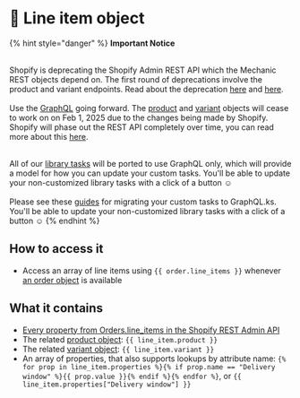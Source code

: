 # 🚫 Line item object

{% hint style="danger" %}
**Important Notice**

\
Shopify is deprecating the Shopify Admin REST API which the Mechanic REST objects depend on. The first round of deprecations involve the product and variant endpoints. Read about the deprecation  [here](https://shopify.dev/docs/apps/build/graphql/migrate/new-product-model#whats-changing) and [here](https://shopify.dev/docs/apps/build/graphql/migrate).\
\
Use the [GraphQL](../../../../core/actions/shopify.md#graphql) going forward. The [product](product.md) and [variant](variant.md) objects will cease to work on on Feb 1, 2025 due to the changes being made by Shopify. Shopify will phase out the REST API completely over time, you can read more about this [here](https://shopify.dev/docs/apps/build/graphql/migrate).

\
All of our [library tasks](https://tasks.mechanic.dev/) will be ported to use GraphQL only, which will provide a model for how you can update your custom tasks. You'll be able to update your non-customized library tasks with a click of a button :relaxed:\
\
Please see these [guides](../../../../resources/converting-tasks-from-shopify-rest-to-graphql/) for migrating your custom tasks to GraphQL.ks. You'll be able to update your non-customized library tasks with a click of a button :relaxed:
{% endhint %}

## How to access it

* Access an array of line items using `{{ order.line_items }}` whenever [an order object](order.md) is available

## What it contains

* [Every property from Orders.line\_items in the Shopify REST Admin API](https://docs.usemechanic.com/article/400-the-line-item-object)
* The related [product object](product.md): `{{ line_item.product }}`&#x20;
* The related [variant object](variant.md): `{{ line_item.variant }}`&#x20;
* An array of properties, that also supports lookups by attribute name: `{% for prop in line_item.properties %}{% if prop.name == "Delivery window" %}{{ prop.value }}{% endif %}{% endfor %}`, or `{{ line_item.properties["Delivery window"] }}`&#x20;
